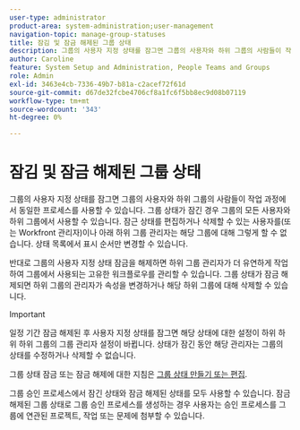 ```yaml
---
user-type: administrator
product-area: system-administration;user-management
navigation-topic: manage-group-statuses
title: 잠김 및 잠금 해제된 그룹 상태
description: 그룹의 사용자 지정 상태를 잠그면 그룹의 사용자와 하위 그룹의 사람들이 작업 과정에서 동일한 프로세스를 사용할 수 있습니다. 그룹 상태가 잠긴 경우 그룹의 모든 사용자와 하위 그룹에서 사용할 수 있습니다. 잠근 상태를 편집하거나 삭제할 수 있는 사용자를(또는 Workfront 관리자)이나 아래 하위 그룹 관리자는 해당 그룹에 대해 그렇게 할 수 없습니다. 반대로 그룹의 사용자 지정 상태 잠금을 해제하면 하위 그룹 관리자는 보다 유연하게 워크플로우를 관리할 수 있습니다. 잠금 해제된 상태의 속성을 변경하거나 그룹에 대해 삭제할 수 있습니다.
author: Caroline
feature: System Setup and Administration, People Teams and Groups
role: Admin
exl-id: 3463e4cb-7336-49b7-b81a-c2acef72f61d
source-git-commit: d67de32fcbe4706cf8a1fc6f5bb8ec9d08b07119
workflow-type: tm+mt
source-wordcount: '343'
ht-degree: 0%

---
```


# 잠김 및 잠금 해제된 그룹 상태

그룹의 사용자 지정 상태를 잠그면 그룹의 사용자와 하위 그룹의 사람들이 작업 과정에서 동일한 프로세스를 사용할 수 있습니다. 그룹 상태가 잠긴 경우 그룹의 모든 사용자와 하위 그룹에서 사용할 수 있습니다. 잠근 상태를 편집하거나 삭제할 수 있는 사용자를(또는 Workfront 관리자)이나 아래 하위 그룹 관리자는 해당 그룹에 대해 그렇게 할 수 없습니다. 상태 목록에서 표시 순서만 변경할 수 있습니다.

반대로 그룹의 사용자 지정 상태 잠금을 해제하면 하위 그룹 관리자가 더 유연하게 작업하여 그룹에서 사용되는 고유한 워크플로우를 관리할 수 있습니다. 그룹 상태가 잠금 해제되면 하위 그룹의 관리자가 속성을 변경하거나 해당 하위 그룹에 대해 삭제할 수 있습니다.

>[!IMPORTANT]
>
>일정 기간 잠금 해제된 후 사용자 지정 상태를 잠그면 해당 상태에 대한 설정이 하위 하위 하위 그룹의 그룹 관리자 설정이 바뀝니다. 상태가 잠긴 동안 해당 관리자는 그룹의 상태를 수정하거나 삭제할 수 없습니다.

그룹 상태 잠금 또는 잠금 해제에 대한 지침은 [그룹 상태 만들기 또는 편집](../../../administration-and-setup/manage-groups/manage-group-statuses/create-or-edit-a-group-status.md).

그룹 승인 프로세스에서 잠긴 상태와 잠금 해제된 상태를 모두 사용할 수 있습니다. 잠금 해제된 그룹 상태로 그룹 승인 프로세스를 생성하는 경우 사용자는 승인 프로세스를 그룹에 연관된 프로젝트, 작업 또는 문제에 첨부할 수 있습니다.

